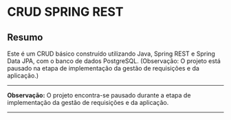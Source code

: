 # CRUD SPRING REST

## Resumo
Este é um CRUD básico construído utilizando Java, Spring REST e Spring Data JPA, com o banco de dados PostgreSQL. (Observação: O projeto está pausado na etapa de implementação da gestão de requisições e da aplicação.)

---

**Observação:**
O projeto encontra-se pausado durante a etapa de implementação da gestão de requisições e da aplicação.

---

